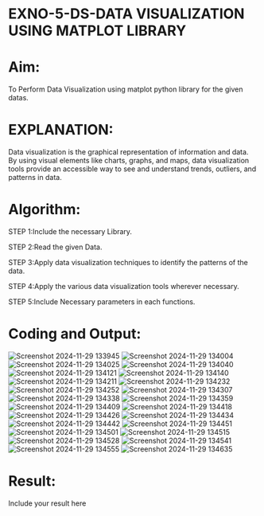 # EXNO-5-DS-DATA VISUALIZATION USING MATPLOT LIBRARY

# Aim:
  To Perform Data Visualization using matplot python library for the given datas.

# EXPLANATION:
Data visualization is the graphical representation of information and data. By using visual elements like charts, graphs, and maps, data visualization tools provide an accessible way to see and understand trends, outliers, and patterns in data.

# Algorithm:
STEP 1:Include the necessary Library.

STEP 2:Read the given Data.

STEP 3:Apply data visualization techniques to identify the patterns of the data.

STEP 4:Apply the various data visualization tools wherever necessary.

STEP 5:Include Necessary parameters in each functions.

# Coding and Output:
![Screenshot 2024-11-29 133945](https://github.com/user-attachments/assets/d4017764-ba80-4660-bcf7-c97bae523db2)
![Screenshot 2024-11-29 134004](https://github.com/user-attachments/assets/bb323d3e-554a-40bd-b599-f5cdee7928db)
![Screenshot 2024-11-29 134025](https://github.com/user-attachments/assets/82cc7257-d597-4992-bd23-214d13e236f1)
![Screenshot 2024-11-29 134040](https://github.com/user-attachments/assets/2af38b13-a41b-4063-bf4b-1ad34635c3fc)
![Screenshot 2024-11-29 134121](https://github.com/user-attachments/assets/96c5913e-affb-4f65-9659-6093097bd82c)
![Screenshot 2024-11-29 134140](https://github.com/user-attachments/assets/748fa5a4-6cd8-4e74-b1de-97fbad03ea66)
![Screenshot 2024-11-29 134211](https://github.com/user-attachments/assets/85c3b413-00d7-46e7-b6fa-6c7373550377)
![Screenshot 2024-11-29 134232](https://github.com/user-attachments/assets/c1fa0b6a-d0d8-44ed-b585-6a4266eb5240)
![Screenshot 2024-11-29 134252](https://github.com/user-attachments/assets/9105633c-eb4a-4a22-832d-a214f0f574b6)
![Screenshot 2024-11-29 134307](https://github.com/user-attachments/assets/592edde5-c9fb-482c-983a-be6f5a3d3f0f)
![Screenshot 2024-11-29 134338](https://github.com/user-attachments/assets/d7810790-513c-4438-96fd-6118dbb8f6f4)
![Screenshot 2024-11-29 134359](https://github.com/user-attachments/assets/1e6b8d68-b1f3-4b92-9040-60533282c546)
![Screenshot 2024-11-29 134409](https://github.com/user-attachments/assets/7049388d-18f3-46ec-a510-94410869878e)
![Screenshot 2024-11-29 134418](https://github.com/user-attachments/assets/2879468d-f260-467a-bd7b-efa7470badb1)
![Screenshot 2024-11-29 134426](https://github.com/user-attachments/assets/e703fe10-2bb8-4cb6-8d19-d60f044a7984)
![Screenshot 2024-11-29 134434](https://github.com/user-attachments/assets/3cb420b8-6b62-45a0-a1d1-8db0b8fe790d)
![Screenshot 2024-11-29 134442](https://github.com/user-attachments/assets/6a82caff-1580-4bda-beac-cf3ac3daec17)
![Screenshot 2024-11-29 134451](https://github.com/user-attachments/assets/db536aca-9fb3-4a1f-8fd8-53bec0390449)
![Screenshot 2024-11-29 134501](https://github.com/user-attachments/assets/f30e0fa2-fc5a-4b15-9692-3e62d24efcfe)
![Screenshot 2024-11-29 134515](https://github.com/user-attachments/assets/9f493e31-b706-43ee-be69-dd2a67e3928c)
![Screenshot 2024-11-29 134528](https://github.com/user-attachments/assets/1a1bcaf0-56c9-45a8-a304-75c558239ecc)
![Screenshot 2024-11-29 134541](https://github.com/user-attachments/assets/0e183a13-bf43-48c3-9990-1178b9eeea0b)
![Screenshot 2024-11-29 134555](https://github.com/user-attachments/assets/8852a644-4929-47ee-94fd-56047814d461)
![Screenshot 2024-11-29 134635](https://github.com/user-attachments/assets/9a64144d-323c-43fa-b533-a70058ec87c3)
# Result:
 Include your result here
